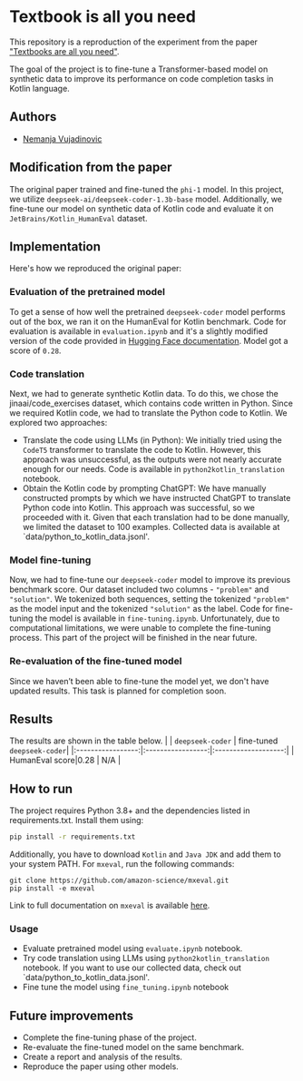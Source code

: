 # Textbook is all you need
This repository is a reproduction of the experiment from the paper ["Textbooks are all you need"](https://arxiv.org/pdf/2306.11644). 

The goal of the project is to fine-tune a Transformer-based model on synthetic data to improve its performance on code completion tasks in Kotlin language.

## Authors
- [Nemanja Vujadinovic](https://github.com/vujadinovicn)

## Modification from the paper
The original paper trained and fine-tuned the `phi-1` model. In this project, we utilize `deepseek-ai/deepseek-coder-1.3b-base` model. Additionally, we fine-tune our model on synthetic data of Kotlin code and evaluate it on `JetBrains/Kotlin_HumanEval` dataset.

## Implementation
Here's how we reproduced the original paper:

### Evaluation of the pretrained model
To get a sense of how well the pretrained `deepseek-coder` model performs out of the box, we ran it on the HumanEval for Kotlin benchmark. Code for evaluation is available in `evaluation.ipynb` and it's a slightly modified version of the code provided in [Hugging Face documentation](https://huggingface.co/datasets/JetBrains/Kotlin_HumanEval). Model got a score of `0.28`.

### Code translation
Next, we had to generate synthetic Kotlin data. To do this, we chose the jinaai/code_exercises dataset, which contains code written in Python. Since we required Kotlin code, we had to translate the Python code to Kotlin. We explored two approaches:
- Translate the code using LLMs (in Python): We initially tried using the `CodeT5` transformer to translate the code to Kotlin. However, this approach was unsuccessful, as the outputs were not nearly accurate enough for our needs. Code is available in `python2kotlin_translation` notebook.
- Obtain the Kotlin code by prompting ChatGPT: We have manually constructed prompts by which we have instructed ChatGPT to translate Python code into Kotlin. This approach was successful, so we proceeded with it. Given that each translation had to be done manually, we limited the dataset to 100 examples. Collected data is available at `data/python_to_kotlin_data.jsonl'.


### Model fine-tuning
Now, we had to fine-tune our `deepseek-coder` model to improve its previous benchmark score. Our dataset included two columns - `"problem"` and `"solution"`. We tokenized both sequences, setting the tokenized `"problem"` as the model input and the tokenized `"solution"` as the label. Code for fine-tuning the model is available in `fine-tuning.ipynb`.
Unfortunately, due to computational limitations, we were unable to complete the fine-tuning process. This part of the project will be finished in the near future.

### Re-evaluation of the fine-tuned model
Since we haven’t been able to fine-tune the model yet, we don't have updated results. This task is planned for completion soon.

## Results 
The results are shown in the table below.
| | `deepseek-coder` | fine-tuned `deepseek-coder`|
|:-----------------:|:-----------------:|:-------------------:|
| HumanEval score|0.28        | N/A           |


## How to run
The project requires Python 3.8+ and the dependencies listed in requirements.txt. 
Install them using:

```bash
pip install -r requirements.txt
```
Additionally, you have to download `Kotlin` and `Java JDK` and add them to your system PATH. For `mxeval`, run the following commands:
```
git clone https://github.com/amazon-science/mxeval.git
pip install -e mxeval
```
Link to full documentation on `mxeval` is available [here](https://github.com/amazon-science/mxeval).

### Usage
- Evaluate pretrained model using `evaluate.ipynb` notebook.
- Try code translation using LLMs using `python2kotlin_translation` notebook. If you want to use our collected data, check out `data/python_to_kotlin_data.jsonl'.
- Fine tune the model using `fine_tuning.ipynb` notebook

## Future improvements
- Complete the fine-tuning phase of the project.
- Re-evaluate the fine-tuned model on the same benchmark.
- Create a report and analysis of the results.
- Reproduce the paper using other models.
